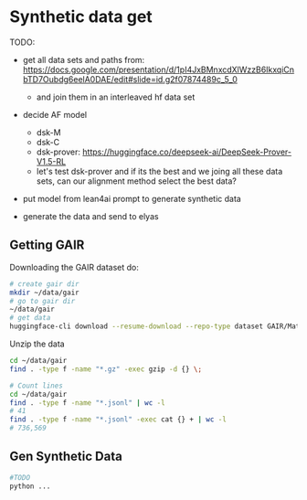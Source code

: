 # Synthetic data get

TODO:
- get all data sets and paths from: https://docs.google.com/presentation/d/1pI4JxBMnxcdXlWzzB6IkxqiCnbTD7Oubdg6eelA0DAE/edit#slide=id.g2f07874489c_5_0
    - and join them in an interleaved hf data set

- decide AF model
    - dsk-M
    - dsk-C
    - dsk-prover: https://huggingface.co/deepseek-ai/DeepSeek-Prover-V1.5-RL
    - let's test dsk-prover and if its the best and we joing all these data sets, can our alignment method select the best data?
- put model from lean4ai prompt to generate synthetic data
- generate the data and send to elyas

## Getting GAIR

Downloading the GAIR dataset do:
```bash
# create gair dir
mkdir ~/data/gair
# go to gair dir
~/data/gair
# get data
huggingface-cli download --resume-download --repo-type dataset GAIR/MathPile --local-dir /lfs/skampere1/0/brando9/data/gair --local-dir-use-symlinks False
```
Unzip the data
```bash
cd ~/data/gair
find . -type f -name "*.gz" -exec gzip -d {} \;

# Count lines
cd ~/data/gair
find . -type f -name "*.jsonl" | wc -l
# 41
find . -type f -name "*.jsonl" -exec cat {} + | wc -l
# 736,569
```
## Gen Synthetic Data
```bash
#TODO
python ...
```